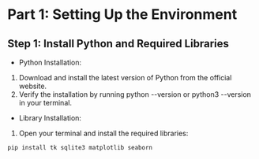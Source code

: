 # Part 1: Setting Up the Environment

## Step 1: Install Python and Required Libraries
- Python Installation:
1. Download and install the latest version of Python from the official website.
2. Verify the installation by running python --version or python3 --version in your terminal.

- Library Installation:
1. Open your terminal and install the required libraries:
```
pip install tk sqlite3 matplotlib seaborn
```